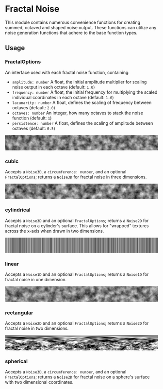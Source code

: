 # Fractal Noise

This module contains numerous convenience functions for creating summed, octaved and shaped noise output. These functions can utilize any noise generation functions that adhere to the base function types.

## Usage

### FractalOptions

An interface used with each fractal noise function, containing:
- `amplitude: number` A float, the initial amplitude multiplier for scaling noise output in each octave (default: `1.0`)
- `frequency: number` A float, the initial frequency for multiplying the scaled individual coordinates in each octave (default: `1.0`)
- `lacunarity: number` A float, defines the scaling of frequency between octaves (default: `2.0`)
- `octaves: number` An integer, how many octaves to stack the noise function (default: `1`)
- `persistence: number` A float, defines the scaling of amplitude between octaves (default: `0.5`)

![Cubic noise example](../images/cubic.png)

### cubic

Accepts a `Noise3D`, a `circumference: number`, and an optional `FractalOptions`; returns a `Noise3D` for fractal noise in three dimensions.

![Cylindrical noise example](../images/cylindrical.png)

### cylindrical

Accepts a `Noise3D` and an optional `FractalOptions`; returns a `Noise2D` for fractal noise on a cylinder's surface. This allows for "wrapped" textures across the x-axis when drawn in two dimensions.

![Linear noise example](../images/linear.png)

### linear

Accepts a `Noise1D` and an optional `FractalOptions`; returns a `Noise1D` for fractal noise in one dimension.

![Rectangular noise example](../images/rectangular.png)

### rectangular

Accepts a `Noise2D` and an optional `FractalOptions`; returns a `Noise2D` for fractal noise in two dimensions.

![Spherical noise example](../images/spherical.png)

### spherical

Accepts a `Noise3D`, a `circumference: number`, and an optional `FractalOptions`; returns a `Noise2D` for fractal noise on a sphere's surface with two dimensional coordinates.
